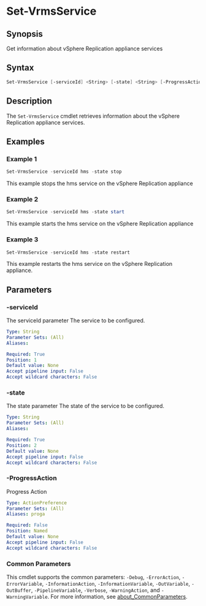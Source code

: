 # Set-VrmsService

## Synopsis

Get information about vSphere Replication appliance services

## Syntax

```powershell
Set-VrmsService [-serviceId] <String> [-state] <String> [-ProgressAction <ActionPreference>] [<CommonParameters>]
```

## Description

The `Set-VrmsService` cmdlet retrieves information about the vSphere Replication appliance services.

## Examples

### Example 1

```powershell
Set-VrmsService -serviceId hms -state stop
```

This example stops the hms service on the vSphere Replication appliance

### Example 2

```powershell
Set-VrmsService -serviceId hms -state start
```

This example starts the hms service on the vSphere Replication appliance

### Example 3

```powershell
Set-VrmsService -serviceId hms -state restart
```

This example restarts the hms service on the vSphere Replication appliance.

## Parameters

### -serviceId

The serviceId parameter The service to be configured.

```yaml
Type: String
Parameter Sets: (All)
Aliases:

Required: True
Position: 1
Default value: None
Accept pipeline input: False
Accept wildcard characters: False
```

### -state

The state parameter The state of the service to be configured.

```yaml
Type: String
Parameter Sets: (All)
Aliases:

Required: True
Position: 2
Default value: None
Accept pipeline input: False
Accept wildcard characters: False
```

### -ProgressAction

Progress Action

```yaml
Type: ActionPreference
Parameter Sets: (All)
Aliases: proga

Required: False
Position: Named
Default value: None
Accept pipeline input: False
Accept wildcard characters: False
```

### Common Parameters

This cmdlet supports the common parameters: `-Debug`, `-ErrorAction`, `-ErrorVariable`, `-InformationAction`, `-InformationVariable`, `-OutVariable`, `-OutBuffer`, `-PipelineVariable`, `-Verbose`, `-WarningAction`, and `-WarningVariable`. For more information, see [about_CommonParameters](http://go.microsoft.com/fwlink/?LinkID=113216).
